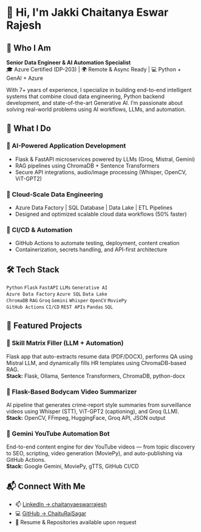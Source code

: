 # 👋 Hi, I'm Jakki Chaitanya Eswar Rajesh

## 🧠 Who I Am
**Senior Data Engineer & AI Automation Specialist**  
🎓 Azure Certified (DP-203) | 🌍 Remote & Async Ready | 💻 Python + GenAI + Azure

With 7+ years of experience, I specialize in building end-to-end intelligent systems that combine cloud data engineering, Python backend development, and state-of-the-art Generative AI. I’m passionate about solving real-world problems using AI workflows, LLMs, and automation.

## 🚀 What I Do

### 🔹 AI-Powered Application Development
- Flask & FastAPI microservices powered by LLMs (Groq, Mistral, Gemini)
- RAG pipelines using ChromaDB + Sentence Transformers
- Secure API integrations, audio/image processing (Whisper, OpenCV, ViT-GPT2)

### 🔹 Cloud-Scale Data Engineering
- Azure Data Factory | SQL Database | Data Lake | ETL Pipelines
- Designed and optimized scalable cloud data workflows (50% faster)

### 🔹 CI/CD & Automation
- GitHub Actions to automate testing, deployment, content creation
- Containerization, secrets handling, and API-first architecture

## 🛠️ Tech Stack

`Python` `Flask` `FastAPI` `LLMs` `Generative AI`  
`Azure Data Factory` `Azure SQL` `Data Lake`  
`ChromaDB` `RAG` `Groq` `Gemini` `Whisper` `OpenCV` `MoviePy`  
`GitHub Actions` `CI/CD` `REST APIs` `Pandas` `SQL`

## 🌟 Featured Projects

### 🔹 Skill Matrix Filler (LLM + Automation)
Flask app that auto-extracts resume data (PDF/DOCX), performs QA using Mistral LLM, and dynamically fills HR templates using ChromaDB-based RAG.  
**Stack:** Flask, Ollama, Sentence Transformers, ChromaDB, python-docx

### 🔹 Flask-Based Bodycam Video Summarizer
AI pipeline that generates crime-report style summaries from surveillance videos using Whisper (STT), ViT-GPT2 (captioning), and Groq (LLM).  
**Stack:** OpenCV, FFmpeg, HuggingFace, Groq API, JSON output

### 🔹 Gemini YouTube Automation Bot
End-to-end content engine for dev YouTube videos — from topic discovery to SEO, scripting, video generation (MoviePy), and auto-publishing via GitHub Actions.  
**Stack:** Google Gemini, MoviePy, gTTS, GitHub CI/CD

## 📬 Connect With Me

- 📫 [LinkedIn → chaitanyaeswarrajesh](https://www.linkedin.com/in/chaitanyaeswarrajesh/)
- 💻 [GitHub → ChaituRajSagar](https://github.com/ChaituRajSagar/)
- 📂 Resume & Repositories available upon request
